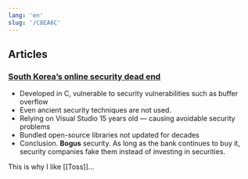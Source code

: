 ```yaml
---
lang: 'en'
slug: '/C8EA6C'
---
```


## Articles

### [South Korea’s online security dead end](https://palant.info/2023/01/02/south-koreas-online-security-dead-end/)

- Developed in C, vulnerable to security vulnerabilities such as buffer overflow
- Even ancient security techniques are not used.
- Relying on Visual Studio 15 years old — causing avoidable security problems
- Bundled open-source libraries not updated for decades
- Conclusion. **Bogus** security. As long as the bank continues to buy it, security companies fake them instead of investing in securities.

This is why I like [[Toss]]...

